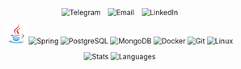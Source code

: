 <div align="center">

  <!-- 🔹 Социальные сети (теперь без подчеркиваний и лишнего) -->
  <p style="display: flex; justify-content: center; gap: 15px; align-items: center;">
      <span onclick="window.open('https://t.me/neighbor', '_blank')" style="cursor: pointer;">
        <img src="https://cdn.simpleicons.org/telegram/2CA5E0" width="40" height="40" alt="Telegram">
      </span>
      <span onclick="window.open('mailto:dropweb.post@gmail.com', '_blank')" style="cursor: pointer;">
        <img src="https://cdn.simpleicons.org/gmail/EA4335" width="40" height="40" alt="Email">
      </span>
      <span onclick="window.open('https://www.linkedin.com/in/kblsv', '_blank')" style="cursor: pointer;">
        <img src="https://cdn.simpleicons.org/linkedin/0A66C2" width="40" height="40" alt="LinkedIn">
      </span>
    </p>



  <!-- 🔹 Технологии (идеально выровненные) -->
  <p>
    <img src="https://raw.githubusercontent.com/devicons/devicon/master/icons/java/java-original.svg" width="40" height="40" alt="Java"/>
    <img src="https://cdn.simpleicons.org/spring/6DB33F" width="40" height="40" alt="Spring"/>
    <img src="https://cdn.simpleicons.org/postgresql/336791" width="40" height="40" alt="PostgreSQL"/>
    <img src="https://cdn.simpleicons.org/mongodb/47A248" width="40" height="40" alt="MongoDB"/>
    <img src="https://cdn.simpleicons.org/docker/2496ED" width="40" height="40" alt="Docker"/>
    <img src="https://cdn.simpleicons.org/git/F05032" width="40" height="40" alt="Git"/>
    <img src="https://cdn.simpleicons.org/linux/FCC624" width="40" height="40" alt="Linux"/>
  </p>

  <!-- 🔹 Минималистичная статистика (по желанию) -->
  <p>
    <img height="150px" src="https://github-readme-stats.vercel.app/api?username=neighborstan&show_icons=true&hide_title=true&hide_border=true&bg_color=00000000&text_color=333333&icon_color=007ec6" alt="Stats"/>
    <img height="150px" src="https://github-readme-stats.vercel.app/api/top-langs/?username=neighborstan&layout=compact&hide_border=true&bg_color=00000000&text_color=333333" alt="Languages"/>
  </p>

</div>
